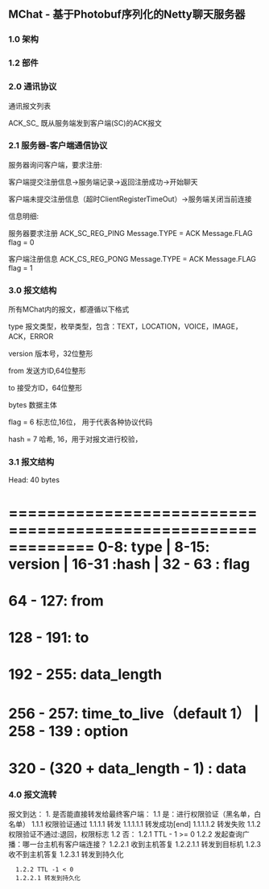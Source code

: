 ## MChat - 基于Photobuf序列化的Netty聊天服务器

### 1.0 架构

### 1.2 部件


  


### 2.0 通讯协议

  


通讯报文列表

  ACK_SC_ 既从服务端发到客户端(SC)的ACK报文


### 2.1 服务器-客户端通信协议

  服务器询问客户端，要求注册:
  
  客户端提交注册信息→服务端记录→返回注册成功→开始聊天
  
  客户端未提交注册信息（超时ClientRegisterTimeOut）→服务端关闭当前连接
  
  信息明细:

  服务器要求注册 ACK_SC_REG_PING Message.TYPE = ACK Message.FLAG flag = 0

  客户端注册信息 ACK_CS_REG_PONG Message.TYPE = ACK Message.FLAG flag = 1
  
### 3.0 报文结构
  
  所有MChat内的报文，都遵循以下格式

  type 报文类型，枚举类型，包含：TEXT，LOCATION，VOICE，IMAGE，ACK，ERROR
  
  version 版本号，32位整形
  
  from 发送方ID,64位整形
  
  to 接受方ID，64位整形
  
  bytes 数据主体
  
  flag = 6 标志位,16位， 用于代表各种协议代码
  
  hash = 7 哈希, 16，用于对报文进行校验，
  
### 3.1 报文结构
  
  Head: 40 bytes  
  
  =============================================================
  0-8: type |  8-15: version | 16-31 :hash   | 32 - 63 : flag  
  =============================================================
  64  - 127: from
  =============================================================
  128 - 191: to
  =============================================================
  192 - 255: data_length
  =============================================================
  256 - 257: time_to_live（default 1） | 258 - 139 : option
  =============================================================
  320 - (320 + data_length - 1) : data
  =============================================================
  
  
  ### 4.0 报文流转

  报文到达：
    1. 是否能直接转发给最终客户端：
      1.1 是：进行权限验证（黑名单，白名单）
      1.1.1 权限验证通过
      1.1.1.1 转发
      1.1.1.1.1 转发成功[end]
      1.1.1.1.2 转发失败
      1.1.2 权限验证不通过:退回，权限标志
      1.2 否： 
      1.2.1 TTL - 1 >= 0 
      1.2.2 发起查询广播：哪一台主机有客户端连接？
      1.2.2.1 收到主机答复
      1.2.2.1.1 转发到目标机
      1.2.3 收不到主机答复
      1.2.3.1 转发到持久化
      
      1.2.2 TTL -1 < 0
      1.2.2.1 转发到持久化 
      
    
      
  
  
  
  
  
 
  
